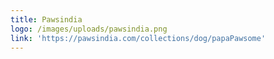 ```yaml
---
title: Pawsindia
logo: /images/uploads/pawsindia.png
link: 'https://pawsindia.com/collections/dog/papaPawsome'
---
```


